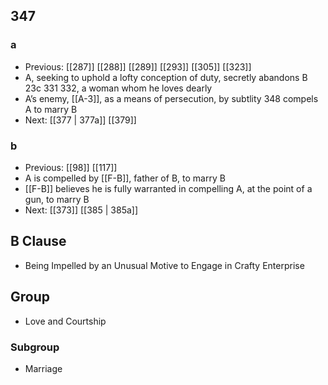 ## 347
### a
- Previous: [[287]] [[288]] [[289]] [[293]] [[305]] [[323]] 
- A, seeking to uphold a lofty conception of duty, secretly abandons B 23c 331 332, a woman whom he loves dearly
- A’s enemy, [[A-3]], as a means of persecution, by subtlity 348 compels A to marry B
- Next: [[377 | 377a]] [[379]] 

### b
- Previous: [[98]] [[117]] 
- A is compelled by [[F-B]], father of B, to marry B
- [[F-B]] believes he is fully warranted in compelling A, at the point of a gun, to marry B
- Next: [[373]] [[385 | 385a]] 

## B Clause
- Being Impelled by an Unusual Motive to Engage in Crafty Enterprise

## Group
- Love and Courtship

### Subgroup
- Marriage

